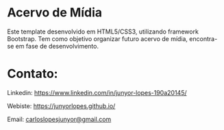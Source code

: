 # Acervo de Mídia
Este template desenvolvido em HTML5/CSS3, utilizando framework Bootstrap. Tem como objetivo organizar futuro acervo de mídia, encontra-se em fase de desenvolvimento.

# Contato:

Linkedin: https://www.linkedin.com/in/junyor-lopes-190a20145/

Webiste: https://junyorlopes.github.io/

Email: carloslopesjunyor@gmail.com
